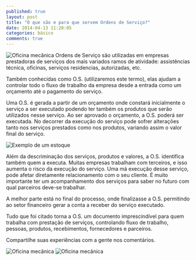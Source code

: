 ```yaml
---
published: true
layout: post
title: "O que são e para que servem Ordens de Serviço?"
date: 2014-04-13 11:20:05
categories: básico
comments: true
---
```



<img src="{{site.baseurl}}/assets/images/posts/oficina.jpg" id="thumb" alt="Oficina mecânica">
Ordens de Serviço são utilizadas em empresas prestadoras de serviços dos mais variados ramos de atividade: assistências técnica, oficinas, serviços residencias, autorizadas, etc. 

Também conhecidas como O.S. (utilizaremos este termo), elas ajudam a controlar todo o fluxo de trabalho da empresa desde a entrada como um orçamento até o pagamento do serviço.

Uma O.S. é gerada a partir de um orçamento onde constará inicialmente o serviço a ser executado podendo ter também os produtos que serão utilizados nesse serviço. Ao ser aprovado o orçamento, a O.S. poderá ser executada. No decorrer da execução do serviço pode sofrer alterações tanto nos serviços prestados como nos produtos, variando assim o valor final do serviço.

![Exemplo de um estoque]({{site.baseurl}}/assets/images/posts/oficina-certa.jpg)

Além da descriminação dos serviços, produtos e valores, a O.S. identifica também quem a executa. Muitas empresas trabalham com terceiros, e isso aumenta o risco da execução do serviço. Uma má execução desse serviço, pode afetar diretamente relacionamento com o seu cliente. É muito importante ter um acompanhamento dos serviços para saber no futuro com qual parceiros deve-se trabalhar.

A melhor parte está no final do processo, onde finalizasse a O.S. permitindo ao setor financeiro gerar a conta a receber do serviço executado.

Tudo que foi citado torna a O.S. um documento imprescindível para quem trabalha com prestação de serviços, controlando fluxo de trabalho, pessoas, produtos, recebimentos, fornecedores e parceiros.

Compartilhe suas experiências com a gente nos comentários.

<img src="{{site.baseurl}}/assets/images/posts/hero-post-1.jpg" id="hero" alt="Oficina mecânica">
<img src="{{site.baseurl}}/assets/images/posts/avatar-herbertt.jpg" id="author" alt="Oficina mecânica">
